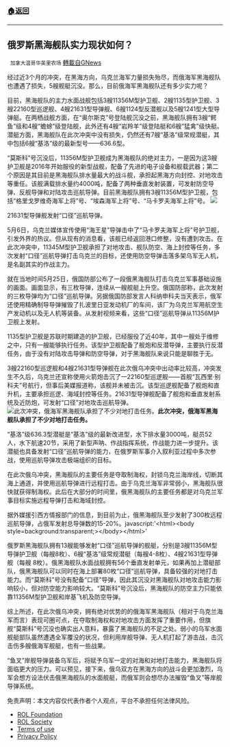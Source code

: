 ###  [:house:返回](README.md)
---


## 俄罗斯黑海舰队实力现状如何？
` 加拿大温哥华英里农场` [轉載自GNews](https://gnews.org/zh-hans/2627578/)

经过近3个月的冲突，在黑海方向，乌克兰海军力量损失殆尽，而俄海军黑海舰队也遭遇了损失，5艘舰艇沉没。那么，目前俄海军黑海舰队还有多少实力呢？
 
目前，黑海舰队的主力水面战舰包括3艘11356M型护卫舰、2艘1135型护卫舰、3艘22160型巡逻舰、4艘21631型导弹舰、6艘1124型反潜舰以及5艘1241型大型导弹艇。在两栖战舰方面，在“奥尔斯克”号登陆舰沉没之前，黑海舰队拥有3艘“鳄鱼”级和4艘“蟾蜍”级登陆舰，此外还有4艘“岩羚羊”级登陆艇和6艘“猛禽”级快艇。潜艇方面，黑海舰队在此次冲突中没有损失，仍然还有7艘“基洛”级常规潜艇，其中包括6艘“基洛”级的最新型号——636.6型。
 
“莫斯科”号沉没后，11356M型护卫舰成为黑海舰队的绝对主力，一是因为这3艘护卫舰是2016年开始服役的新型战舰，配备了先进的电子设备和舰载武器；第二个原因是其目前是黑海舰队排水量最大的战斗舰，承担起黑海方向封控、对地攻击等重任。该舰满载排水量约4000吨，配备了两种垂直发射装置，可发射防空导弹、反舰导弹和对陆攻击巡航导弹。目前黑海舰队拥有3艘11356M型护卫舰，包括“格里戈罗维奇海军上将”号、“埃森海军上将”号、“马卡罗夫海军上将”号。
 ![](https://n.sinaimg.cn/sinakd20220526s/365/w1269h696/20220526/a91e-e1ae04b66c4d8be8b9be074a7a311057.png) 

21631型导弹舰发射“口径”巡航导弹。
 
5月6日，乌克兰媒体宣传使用“海王星”导弹击中了“马卡罗夫海军上将”号护卫舰，引发外界的热议。但从现有的消息看，该舰已经返回港口修整，没有遭到攻击。在此次冲突中，11345M型护卫舰承担了对地攻击、舰队防空、海上封控等任务，多次发射“口径”巡航导弹打击乌克兰的目标，还使用防空导弹击落多架乌军无人机，是名副其实的作战主力。
 
就在当地时间5月25日，俄国防部公布了一段俄黑海舰队打击乌克兰军事基础设施的画面。画面显示，有三枚导弹，连续从一艘舰艇上升空。俄国防部称，此次发射的三枚导弹均为“口径”巡航导弹。另据俄国防部发言人科纳申科夫当天表示，俄军还使用精确制导导弹摧毁了扎波里日亚发动机厂的车间，该厂为乌克兰军用航空生产发动机以及无人机等装备。从发射视频来看，这些“口径”巡航导弹从11356M护卫舰上发射。
 
1135型护卫舰是苏联时期建造的护卫舰，已经服役了近40年，其中一艘处于维修之中，只有一艘能够执行任务。该型护卫舰配备了舰炮和反潜导弹，主要执行反潜任务，由于没有对陆攻击导弹和防空导弹，对于黑海舰队来说只能是聊胜于无。
 
3艘22160型巡逻舰和4艘21631型导弹舰在此次俄乌冲突中出动率比较高，冲突发生不久后，乌克兰还宣称使用火箭炮击沉了一22160型巡逻舰——首舰“瓦西里·别科夫”号航行，但事后美媒报道称，该舰并未被击沉。该型巡逻舰配备了舰炮和直升机，主要承担巡逻、海域封控等任务。21631型导弹舰配备了舰炮和垂直发射系统及近防炮，可发射“口径”对地攻击巡航导弹。![此次冲突，俄海军黑海舰队承担了不少对地打击任务。](https://n.sinaimg.cn/sinakd20220526s/267/w640h427/20220526/7a03-217345af771f046a80ad1a5de7f24013.png)**此次冲突，俄海军黑海舰队承担了不少对地打击任务。**
 
“基洛”级636.3型潜艇是“基洛”级的最新改进型，水下排水量3000吨，艇员52人，水下航速20节，采用了新型声呐、作战指挥系统，作战能力进一步提升。该潜艇也具备发射“口径”巡航导弹的能力，在俄罗斯军事介入叙利亚过程中多次参战，使用巡航导弹攻击极端组织的目标。
 
在此次俄乌冲突，黑海舰队的主要任务是夺取制海权，封锁乌克兰海岸线，切断其海上通道，并使用巡航导弹进行远程打击。由于乌克兰海军非常弱小，黑海舰队很快就获得制海权。此后在大部分的时间里，俄黑海舰队的主要任务都是对乌克兰军事目标实施远程导弹打击和海域封控。
 
据外媒援引西方情报部门的信息，到目前为止，俄黑海舰队至少发射了300枚远程巡航导弹，占俄军发射总导弹数的15-20%。javascript:'&lt;html&gt;&lt;body style=background:transparent;&gt;&lt;/body&gt;&lt;/html&gt;’
 
俄罗斯黑海舰队拥有13艘能够发射“口径”巡航导弹的舰艇，分别是3艘11356M型导弹护卫舰（每艘8枚）、6艘“基洛”级常规潜艇（每艘4-8枚）、4艘21631型导弹舰（每艘 8枚）。俄黑海舰队水面战舰拥有56个垂直发射单元，如果再加上潜艇部队，俄黑海舰队可以同时在海上部署80枚“口径”巡航导弹，具备较强的对地打击能力。而“莫斯科”号没有配备“口径”导弹，因此其沉没对黑海舰队对地攻击能力影响较小，但对防空能力影响较大。“莫斯科”号沉没后，黑海舰队的防空主力只能依靠11356M型护卫舰和岸基飞机及防空导弹。
 
综上所述，在此次俄乌冲突，拥有绝对优势的的俄海军黑海舰队（相对于乌克兰海军而言）表现可圈可点，在夺取制海权和对地攻击方面发挥了重要作用，但旗舰“莫斯科”号沉没也确实出人意料，暴露了黑海舰队的不足之处。弱小的乌军水面舰艇部队虽然遭遇全军覆没的状况，但利用岸舰导弹、无人机打起了游击战，击沉击伤多艘俄海军舰艇，也有一些战果。
 
“鱼叉”岸舰导弹装备乌军后，将赋予乌军一定的对海和对地打击能力，黑海舰队将面临更大的压力。可以预见，接下来，俄乌双方在黑海方向的战斗会更加激烈，乌军会想方设法伏击俄黑海舰队的水面舰艇，而俄军则会想尽办法摧毁“鱼叉”等岸舰导弹系统。

免责声明：本文内容仅代表作者个人观点，平台不承担任何法律风险。
  
- [ROL Foundation](https://rolfoundation.org/)
- [ROL Society](https://rolsociety.org/)
- [Terms of use](https://gnews.org/terms-of-use-3/)
- [Privacy Policy](https://gnews.org/privacy-policy/)
